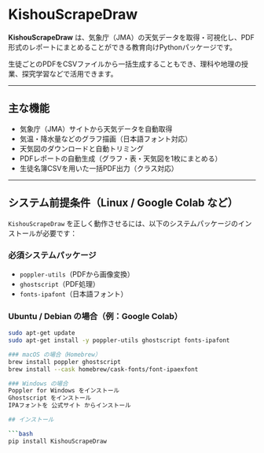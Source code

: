 # KishouScrapeDraw

**KishouScrapeDraw** は、気象庁（JMA）の天気データを取得・可視化し、PDF形式のレポートにまとめることができる教育向けPythonパッケージです。

生徒ごとのPDFをCSVファイルから一括生成することもでき、理科や地理の授業、探究学習などで活用できます。

---

## 主な機能

- 気象庁（JMA）サイトから天気データを自動取得
- 気温・降水量などのグラフ描画（日本語フォント対応）
- 天気図のダウンロードと自動トリミング
- PDFレポートの自動生成（グラフ・表・天気図を1枚にまとめる）
- 生徒名簿CSVを用いた一括PDF出力（クラス対応）

---

## システム前提条件（Linux / Google Colab など）

`KishouScrapeDraw` を正しく動作させるには、以下のシステムパッケージのインストールが必要です：

### 必須システムパッケージ

- `poppler-utils`（PDFから画像変換）
- `ghostscript`（PDF処理）
- `fonts-ipafont`（日本語フォント）

### Ubuntu / Debian の場合（例：Google Colab）

```bash
sudo apt-get update
sudo apt-get install -y poppler-utils ghostscript fonts-ipafont

### macOS の場合（Homebrew）
brew install poppler ghostscript
brew install --cask homebrew/cask-fonts/font-ipaexfont

### Windows の場合
Poppler for Windows をインストール
Ghostscript をインストール
IPAフォントを 公式サイト からインストール

## インストール

```bash
pip install KishouScrapeDraw
